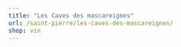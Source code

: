```yaml
---
title: "Les Caves des mascareignes"
url: /saint-pierre/les-caves-des-mascareignes/
shop: vin
---
```

